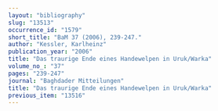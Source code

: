 ```yaml
---
layout: "bibliography"
slug: "13513"
occurrence_id: "1579"
short_title: "BaM 37 (2006), 239-247."
author: "Kessler, Karlheinz"
publication_year: "2006"
title: "Das traurige Ende eines Handewelpen in Uruk/Warka"
volume_no_: "37"
pages: "239-247"
journal: "Baghdader Mitteilungen"
title: "Das traurige Ende eines Handewelpen in Uruk/Warka"
previous_item: "13516"
---
```

